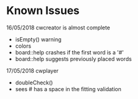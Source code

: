 # Known Issues

16/05/2018
cwcreator is almost complete
 - isEmpty() warning
 - colors
 - board::help crashes if the first word is a '#'
 - board::help suggests previously placed words
 
 17/05/2018
 cwplayer
 - doubleCheck()
 - sees # has a space in the fitting validation
